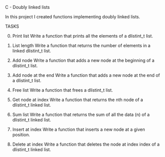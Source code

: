 C - Doubly linked lists

In this project I created functions implementing doubly linked lists.

TASKS

0. Print list
Write a function that prints all the elements of a dlistint_t list.

1. List length
Write a function that returns the number of elements in a linked
dlistint_t list.

2. Add node
Write a function that adds a new node at the beginning of a dlistint_t list.

3. Add node at the end
Write a function that adds a new node at the end of a dlistint_t list.

4. Free list
Write a function that frees a dlistint_t list.

5. Get node at index
Write a function that returns the nth node of a dlistint_t linked list.

6. Sum list
Write a function that returns the sum of all the data (n)
of a dlistint_t linked list.

7. Insert at index
Write a function that inserts a new node at a given position.

8. Delete at index
Write a function that deletes the node at index index of
a dlistint_t linked list.
